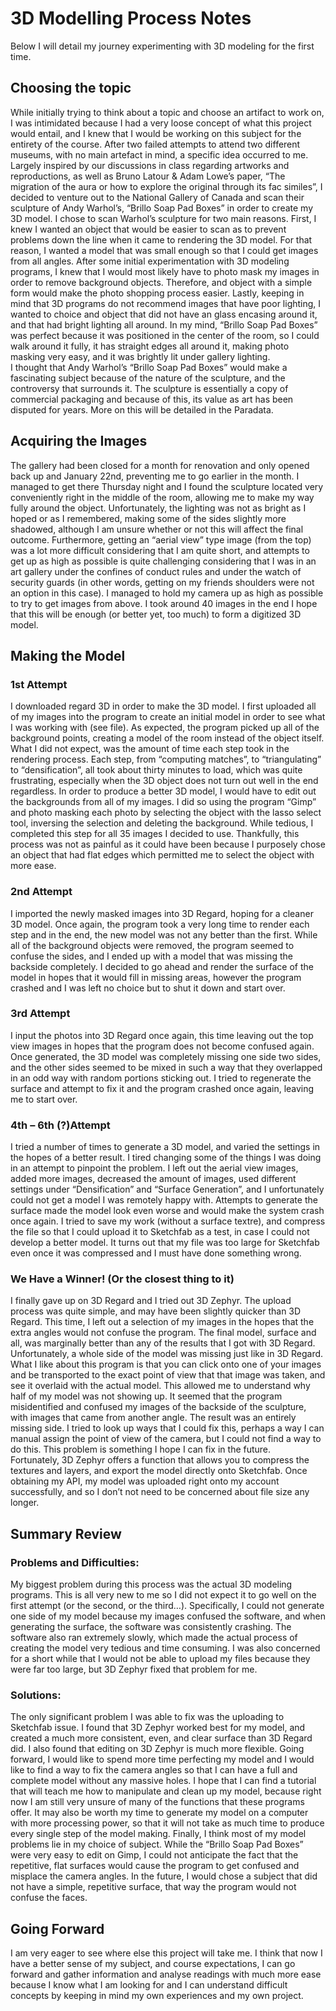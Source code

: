 # 3D Modelling Process Notes

Below I will detail my journey experimenting with 3D modeling for the first time. 


## Choosing the topic 

While initially trying to think about a topic and choose an artifact to work on, I was intimidated because I had a very loose concept of what this project would entail, and I knew that I would be working on this subject for the entirety of the course. After two failed attempts to attend two different museums, with no main artefact in mind, a specific idea occurred to me. Largely inspired by our discussions in class regarding artworks and reproductions, as well as Bruno Latour & Adam Lowe’s paper, “The migration of the aura or how to explore the original through its fac similes”, I decided to venture out to the National Gallery of Canada and scan their sculpture of Andy Warhol’s, “Brillo Soap Pad Boxes” in order to create my 3D model.
I chose to scan Warhol’s sculpture for two main reasons. 
First, I knew I wanted an object that would be easier to scan as to prevent problems down the line when it came to rendering the 3D model. For that reason, I wanted a model that was small enough so that I could get images from all angles. 
After some initial experimentation with 3D modeling programs, I knew that I would most likely have to photo mask my images in order to remove background objects. Therefore, and object with a simple form would make the photo shopping process easier. 
Lastly, keeping in mind that 3D programs do not recommend images that have poor lighting, I wanted to choice and object that did not have an glass encasing around it, and that had bright lighting all around. In my mind, “Brillo Soap Pad Boxes” was perfect because it was positioned in the center of the room, so I could walk around it fully, it has straight edges all around it, making photo masking very easy, and it was brightly lit under gallery lighting.  
I thought that Andy Warhol’s “Brillo Soap Pad Boxes” would make a fascinating subject because of the nature of the sculpture, and the controversy that surrounds it. The sculpture is essentially a copy of commercial packaging and because of this, its value as art has been disputed for years. More on this will be detailed in the Paradata.


## Acquiring the Images

The gallery had been closed for a month for renovation and only opened back up and January 22nd, preventing me to go earlier in the month. I managed to get there Thursday night and I found the sculpture located very conveniently right in the middle of the room, allowing me to make my way fully around the object. Unfortunately, the lighting was not as bright as I hoped or as I remembered, making some of the sides slightly more shadowed, although I am unsure whether or not this will affect the final outcome. Furthermore, getting an “aerial view” type image (from the top) was a lot more difficult considering that I am quite short, and attempts to get up as high as possible is quite challenging considering that I was in an art gallery under the confines of conduct rules and under the watch of security guards (in other words, getting on my friends shoulders were not an option in this case).  I managed to hold my camera up as high as possible to try to get images from above.
I took around 40 images in the end I hope that this will be enough (or better yet, too much) to form a digitized 3D model.


## Making the Model

### 1st Attempt

I downloaded regard 3D in order to make the 3D model. I first uploaded all of my images into the program to create an initial model in order to see what I was working with (see file). As expected, the program picked up all of the background points, creating a model of the room instead of the object itself. What I did not expect, was the amount of time each step took in the rendering process. Each step, from “computing matches”, to “triangulating” to “densification”, all took about thirty minutes to load, which was quite frustrating, especially when the 3D object does not turn out well in the end regardless.
In order to produce a better 3D model, I would have to edit out the backgrounds from all of my images. I did so using the program “Gimp” and photo masking each photo by selecting the object with the lasso select tool, inversing the selection and deleting the background. While tedious, I completed this step for all 35 images I decided to use. Thankfully, this process was not as painful as it could have been because I purposely chose an object that had flat edges which permitted me to select the object with more ease.  

### 2nd Attempt 
I imported the newly masked images into 3D Regard, hoping for a cleaner 3D model. Once again, the program took a very long time to render each step and in the end, the new model was not any better than the first. While all of the background objects were removed, the program seemed to confuse the sides, and I ended up with a model that was missing the backside completely. I decided to go ahead and render the surface of the model in hopes that it would fill in missing areas, however the program crashed and I was left no choice but to shut it down and start over.


### 3rd Attempt

I input the photos into 3D Regard once again, this time leaving out the top view images in hopes that the program does not become confused again. Once generated, the 3D model was completely missing one side two sides, and the other sides seemed to be mixed in such a way that they overlapped in an odd way with random portions sticking out. I tried to regenerate the surface and attempt to fix it and the program crashed once again, leaving me to start over. 


### 4th – 6th (?)Attempt

I tried a number of times to generate a 3D model, and varied the settings in the hopes of a better result. I tired changing some of the things I was doing in an attempt to pinpoint the problem. I left out the aerial view images, added more images, decreased the amount of images, used different settings under “Densification” and “Surface Generation”, and I unfortunately could not get a model I was remotely happy with. Attempts to generate the surface made the model look even worse and would make the system crash once again. 
I tried to save my work (without a surface textre), and compress the file so that I could upload it to Sketchfab as a test, in case I could not develop a better model. It turns out that my file was too large for Sketchfab even once it was compressed and I must have done something wrong.


### We Have a Winner! (Or the closest thing to it)

I finally gave up on 3D Regard and I tried out 3D Zephyr. The upload process was quite simple, and may have been slightly quicker than 3D Regard. This time, I left out a selection of my images in the hopes that the extra angles would not confuse the program. The final model, surface and all, was marginally better than any of the results that I got with 3D Regard. Unfortunately, a whole side of the model was missing just like in 3D Regard. What I like about this program is that you can click onto one of your images and be transported to the exact point of view that that image was taken, and see it overlaid with the actual model. This allowed me to understand why half of my model was not showing up. It seemed that the program misidentified and confused my images of the backside of the sculpture, with images that came from another angle. The result was an entirely missing side. I tried to look up ways that I could fix this, perhaps a way I can manual assign the point of view of the camera, but I could not find a way to do this. This problem is something I hope I can fix in the future.  
Fortunately, 3D Zephyr offers a function that allows you to compress the textures and layers, and export the model directly onto Sketchfab. Once obtaining my API, my model was uploaded right onto my account successfully, and so I don’t not need to be concerned about file size any longer. 

## Summary Review
### Problems and Difficulties:

My biggest problem during this process was the actual 3D modeling programs. This is all very new to me so I did not expect it to go well on the first attempt (or the second, or the third…). Specifically, I could not generate one side of my model because my images confused the software, and when generating the surface, the software was consistently crashing. The software also ran extremely slowly, which made the actual process of creating the model very tedious and time consuming. I was also concerned for a short while that I would not be able to upload my files because they were far too large, but 3D Zephyr fixed that problem for me.

### Solutions:

The only significant problem I was able to fix was the uploading to Sketchfab issue.
I found that 3D Zephyr worked best for my model, and created a much more consistent, even, and clear surface than 3D Regard did. I also found that editing on 3D Zephyr is much more flexible. 
Going forward, I would like to spend more time perfecting my model and I would like to find a way to fix the camera angles so that I can have a full and complete model without any massive holes.  I hope that I can find a tutorial that will teach me how to manipulate and clean up my model, because right now I am still very unsure of many of the functions that these programs offer.
It may also be worth my time to generate my model on a computer with more processing power, so that it will not take as much time to produce every single step of the model making. 
Finally, I think most of my model problems lie in my choice of subject. While the “Brillo Soap Pad Boxes” were very easy to edit on Gimp, I could not anticipate the fact that the repetitive, flat surfaces would cause the program to get confused and misplace the camera angles. In the future, I would chose a subject that did not have a simple, repetitive surface, that way the program would not confuse the faces.

## Going Forward
I am very eager to see where else this project will take me. I think that now I have a better sense of my subject, and course expectations, I can go forward and gather information and analyse readings with much more ease because I know what I am looking for and I can understand difficult concepts by keeping in mind my own experiences and my own project.

